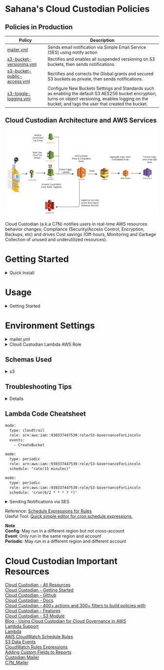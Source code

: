 # Sahana's Cloud Custodian Policies 

## Policies in Production

| Policy | Description |
|--------|-------------|
| [mailer.yml](https://github.com/sahanasj/cloudcustodian-policies/blob/master/mailer.yml)<br> | Sends email notification via Simple Email Service (SES) using notify action |
| [s3-bucket-versioning.yml](https://github.com/sahanasj/cloudcustodian-policies/blob/master/s3-bucket-versioning.yml)<br> | Rectifies and enables all suspended versioning on S3 buckets, then sends notifications.  |
|[s3-bucket-public-access.yml](https://github.com/sahanasj/cloudcustodian-policies/blob/master/s3-bucket-public-access.yml)<br>| Rectifies and corrects the Global grants and secured S3 buckets as private, then sends notifications.  |
| [s3-toggle-logging.yml](https://github.com/sahanasj/cloudcustodian-policies/blob/master/s3-toggle-logging.yml)<br> | Configure New Buckets Settings and Standards such as enabling the default S3 AES256 bucket encryption, turns on object versioning, enables logging on the bucket, and tags the user that created the bucket.  |

## Cloud Custodian Architecture and AWS Services

<!--![alt text](https://github.com/sahanasj/cloudcustodian-policies/blob/master/Custodian-Architecture.PNG)-->
<img src="https://github.com/sahanasj/cloudcustodian-policies/blob/master/Custodian-Architecture.PNG" width="950">

Cloud Custodian (a.k.a C7N) notifies users in real-time AWS resources behavior changes, Compliance (Security/Access Control, Encryption, Backups, etc) and drives Cost savings (Off-hours, Monitoring and Garbage Collection of unused and underutilized resources).

# Getting Started
<details>
<summary>Quick Install</summary>

```
*** Install dependencies (with virtualenv) ***
$ sudo apt-get -y install virtualenv or sudo yum install virtualenv
$ virtualenv custodian_env
$ source custodian_env/bin/activate

*** Install AWS CLI and C7N ***
$ pip install awscli c7n

** Configure AWSCLI **
$ aws configure
(Configure with AWS Credentials and Region)

*** Verify AWSCLI Installation with any CLI command ***
$ aws ec2 describe-regions

*** To Install Cloud Custodian Mailer ***
*** Install repository***
$ git clone https://github.com/capitalone/cloud-custodian
$ cd cloud-custodian/tools/c7n_mailer
$ pip install -r requirements.txt
$ python setup.py develop

*** Verify Installation ***
$ c7n-mailer
$ custodian
```
For more info, check out [Cloud Custodian in GitHub](https://github.com/capitalone/cloud-custodian)
</details>


# Usage
<details>
<summary>Getting Started</summary>

<pre>
Cloud Custodian must be run within a virtual environment.

$ cd ~
$ source custodian_env/bin/activate
$ cd cloudcustodian_scripts  (this is the folder where all the custodian policies reside)

** Execute/run the Cloud Custodian Policies **

# Validate the configuration
$ custodian validate s3-bucket-public-access.yml

# Dryrun the policies 
$ custodian run --dryrun -s check-public-access s3-bucket-public-access.yml
(Note: Make sure If you get a match (e.g. count > 0), then run the below command)

# Run the policy 
$ custodian run -s check-public-access s3-bucket-public-access.yml

** Invoking c7n Mailer **
# Validate the configuration
$ custodian validate s3-bucket-public-access.yml

# Dryrun the policies 
$ custodian run --dryrun -s check-public-access s3-bucket-public-access.yml
(Note: Make sure If you get a match (e.g. count > 0), then run the below command)

# Run the policy to invoke custodian mailer
$ c7n-mailer --config mailer.yml --update-lambda && custodian run -c s3-bucket-public-access.yml -s .

When we run this policy, Check the AWS console for a new Lambda named `cloud-custodian-mailer`. 
The mailer runs every five minutes, so wait a bit and then look for an email in your inbox. (Orelse manually, edit CWE scheduled time less than 5 mins for the quick response)

<img src="https://github.com/sahanasj/cloudcustodian-policies/blob/master/Custodian-mailer-lambda-function.PNG" width="850">

 Cloud Custodian will create a log files in the ~/cloudcustodian_scripts/check-public-access/ subdirectory IF there are any matches. 
</pre>
</details>

# Environment Settings
<details>
<summary>mailer.yml</summary>
<pre>

#Which queue should we listen to for messages
queue_url: https://sqs.us-east-1.amazonaws.com/930337447539/c7n_mailer_for_s3_events

#Standard Lambda Function Config
region: us-east-1
role: arn:aws:iam::930337447539:role/lambda-s3-governance

#Default from address
from_address: sjayaramu@eplus.com
</pre>
</details>

<details>
<summary>Cloud Custodian Lambda AWS Role</summary>
<pre>

Note: Based on your use case, additional permissions may be needed. 
Cloud Custodian will generate a msg if that is the case after invocation.
AWS IAM Role & policies plays an important role to allows Lambda functions to call AWS services. (Make a note of IAM ARN ex: arn:aws:iam::930337447539:role/S3-GovernanceForLincoln)

Trust relationship:
"Service": "lambda.amazonaws.com"

<img src="https://github.com/sahanasj/cloudcustodian-policies/blob/master/IAM-Trust-relationship.PNG" width="550">


Reference: 
| [AWSS3CustomPolicyForLincoln.json](https://github.com/sahanasj/cloudcustodian-policies/blob/master/AWSS3CustomPolicyForLincoln.json)<br> | A policy defines the AWS permissions that you can assign to a user, group, or role.  |
</pre>
</details>

## Schemas Used

<details>
<summary>s3</summary>
<pre>

(custodian_env) [root@localhost custodian_scripts]# custodian schema s3
aws.s3:
  actions: [attach-encrypt, auto-tag-user, configure-lifecycle, delete, delete-bucket-notification,
    delete-global-grants, encrypt-keys, encryption-policy, invoke-lambda, mark-for-op,
    no-op, notify, put-metric, remove-statements, remove-website-hosting, set-bucket-encryption,
    set-inventory, set-statements, tag, toggle-logging, toggle-versioning, unmark]
  filters: [and, bucket-encryption, bucket-notification, cross-account, data-events,
    event, global-grants, has-statement, inventory, is-log-target, marked-for-op,
    metrics, missing-policy-statement, missing-statement, no-encryption-statement,
    not, or, value]
    
[ OR ]

** For S3 Schema Filters **

(custodian_env) [root@localhost custodian_scripts]# custodian schema s3.filters
aws.s3:
  filters: [and, bucket-encryption, bucket-notification, cross-account, data-events,
    event, global-grants, has-statement, inventory, is-log-target, marked-for-op,
    metrics, missing-policy-statement, missing-statement, no-encryption-statement,
    not, or, value]
    
** For S3 Schema actions **

(custodian_env) [root@localhost lfg-custodian]# custodian schema s3.actions
aws.s3:
  actions: [attach-encrypt, auto-tag-user, configure-lifecycle, delete, delete-bucket-notification,
    delete-global-grants, encrypt-keys, encryption-policy, invoke-lambda, mark-for-op,
    no-op, notify, put-metric, remove-statements, remove-website-hosting, set-bucket-encryption,
    set-inventory, set-statements, tag, toggle-logging, toggle-versioning, unmark]

** To undesrtand a particular filter & action: **

(custodian_env) [root@localhost custodian_scripts]# custodian schema s3.filters.global-grants
Help
----

Filters for all S3 buckets that have global-grants

:example:
.. code-block:: yaml

        policies:
          - name: s3-delete-global-grants
            resource: s3
            filters:
              - type: global-grants
            actions:
              - delete-global-grants
Schema
------

{
    "additionalProperties": false,
    "required": [
        "type"
    ],
    "type": "object",
    "properties": {
        "allow_website": {
            "type": "boolean"
        },
        "operator": {
            "enum": [
                "or",
                "and"
            ],
            "type": "string"
        },
        "type": {
            "enum": [
                "global-grants"
            ]
        },
        "permissions": {
            "items": {
                "enum": [
                    "READ",
                    "WRITE",
                    "WRITE_ACP",
                    "READ",
                    "READ_ACP"
                ],
                "type": "string"
            },
            "type": "array"
        }
    }
}

</pre>
</details>

## Troubleshooting Tips

<details>
<pre>

Use 'custodian validate' to find syntax errors
Check 'name' of policy doesn't contain spaces
Check SQS to see if Custodian payload is entering the queue
Check cloud-custodian-mailer lambda CloudWatch rule schedule (5 minute by default)
Check Lambda error logs (this requires CloudWatch logging)
Check role for lambda(s) have adequate permissions
Remember to update the cloud-custodian-mailer lambda when making changes to a policy that uses notifications
Clear the cache if you encounter errors due to stale information (**rm ~/.cache/cloud-custodian.cache**)

</pre>
</details>

## Lambda Code Cheatsheet

```
mode:
  type: cloudtrail
  role: arn:aws:iam::930337447539:role/S3-GovernanceForLincoln
  events:
    - CreateBucket
```

```
mode:
  type: periodic
  role: arn:aws:iam::930337447539:role/S3-GovernanceForLincoln
  schedule: "rate(15 minutes)"
```

```
mode:
  type: periodic
  role: arn:aws:iam::930337447539:role/S3-GovernanceForLincoln
  schedule: 'cron(0/2 * * * ? *)'
```
</details>

<details>
<summary>Sending Notifications via SES</summary>
  
```
actions:
 - type: notify
   template: default.html
   template_format: 'html'
   priority_header: '5'
   subject: "ALERT! - S3 : Invalid Global ACL on Bucket [AWS Account: {{ account }} - Region: {{ region }}]"
   comments: "Violation of S3 policy"
   violation_desc: <Message_Of_Mail_Body>
   action_desc: "Actions Taken: Corrects the ACLs/Policy and Notify User"
   to:
     - <your-email-address-goes-here>
   owner_absent_contact:
     - <your-emails-address-goes-here>
   transport:
     type: sqs
     queue: https://sqs.us-east-1.amazonaws.com/930337447539/c7n_mailer_for_s3_events
```
</details>

Reference: 
<a href="https://docs.aws.amazon.com/AmazonCloudWatch/latest/events/ScheduledEvents.html/">Schedule Expressions for Rules</a> <br>
Useful Tool: <a href="https://crontab.guru/">Quick simple editor for cron schedule expressions.</a>

**Note** <br>
**Config**:	May run in a different region but not cross-account <br>
**Event**:	Only run in the same region and account <br>
**Periodic**:	May run in a different region and different account <br>

# Cloud Custodian Important Resources
[Cloud Custodian - All Resources](http://capitalone.github.io/cloud-custodian/)<br>
[Cloud Custodian - Getting Started](http://capitalone.github.io/cloud-custodian/docs/quickstart/index.html)<br>
[Cloud Custodian - Github](https://github.com/capitalone/cloud-custodian)<br>
[Cloud Custodian - Docs](http://capitalone.github.io/cloud-custodian/docs/index.html)<br>
[Cloud Custodian - 400+ actions and 300+ filters to build policies with](https://pypi.org/project/c7n/)<br>
[Cloud Custodian - Features](https://developer.capitalone.com/opensource-projects/cloud-custodian/)<br>
[Cloud Custodian - S3 Module](http://capitalone.github.io/cloud-custodian/docs/generated/aws/c7n.resources.html#module-c7n.resources.s3)<br>
[Blog - Using Cloud Custodian for Cloud Governance in AWS](https://www.linkedin.com/pulse/using-cloud-custodian-governance-aws-tejaswi-konduri)<br>
[Lambda Support](http://capitalone.github.io/cloud-custodian/docs/policy/lambda.html)<br>
[Lambda](https://github.com/capitalone/cloud-custodian/blob/master/docs/source/policy/lambda.rst)<br>
[AWS CloudWatch Schedule Rules](https://docs.aws.amazon.com/AmazonCloudWatch/latest/events/ScheduledEvents.html)<br>
[S3 Data Events](https://docs.aws.amazon.com/AmazonCloudWatch/latest/events/log-s3-data-events.html)<br>
[CloudWatch Rules Expressions](https://docs.aws.amazon.com/AmazonCloudWatch/latest/events/ScheduledEvents.html)<br>
[Adding Custom Fields to Reports](http://capitalone.github.io/cloud-custodian/docs/quickstart/advanced.html#adding-custom-fields-to-reports)<br>
[Custodian Mailer](https://github.com/capitalone/cloud-custodian/tree/master/tools/c7n_mailer)<br>
[C7N_Mailer](https://pypi.org/project/c7n_mailer/)<br>







